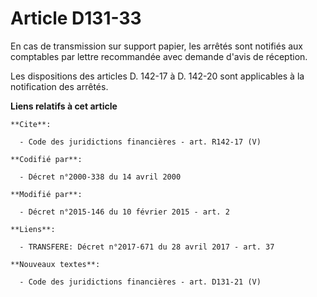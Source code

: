 # Article D131-33

En cas de transmission sur support papier, les arrêtés sont notifiés aux comptables par lettre recommandée avec demande
d'avis de réception. 

Les dispositions des articles D. 142-17 à D. 142-20 sont applicables à la notification des arrêtés.

**Liens relatifs à cet article**

	**Cite**:

	  - Code des juridictions financières - art. R142-17 (V)

	**Codifié par**:

	  - Décret n°2000-338 du 14 avril 2000

	**Modifié par**:

	  - Décret n°2015-146 du 10 février 2015 - art. 2

	**Liens**:

	  - TRANSFERE: Décret n°2017-671 du 28 avril 2017 - art. 37

	**Nouveaux textes**:

	  - Code des juridictions financières - art. D131-21 (V)
